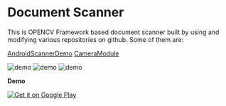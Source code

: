 # Document Scanner
 
 This is OPENCV Framework based document scanner built by using and modifying various repositories on github. Some of them are:
  
  [AndroidScannerDemo](https://github.com/jhansireddy/AndroidScannerDemo)
  [CameraModule](https://github.com/Yalantis/CameraModule)
  
  ![demo](https://lh3.googleusercontent.com/YstDXw6sQXv6tWPn1_byUIIiYmg1Qrd-aEx6NJ23iawOhuN_nPkRvc-Z6rwhh4ah=h900-rw)
  ![demo](https://lh3.googleusercontent.com/IXATitwfrOWjnct9Q_ms1GEDC26WkrRl11CJ-LsDOJYyI86scs5WHkeej3D9Y8xjSHUF=h900-rw)
  ![demo](https://lh3.googleusercontent.com/2H5kaed8CIEWq5F8eu4h-czkxkGjBxdYYvyqmFUwFuW83PfSlpFHooAMXYwFceLuSg=h900-rw)
  
  **Demo**
  
  <a href='https://play.google.com/store/apps/details?id=vi.pdfscanner&hl=en&utm_source=global_co&utm_medium=prtnr&utm_content=Mar2515&utm_campaign=PartBadge&pcampaignid=MKT-Other-global-all-co-prtnr-py-PartBadge-Mar2515-1'><img alt='Get it on Google Play' src='https://play.google.com/intl/en_us/badges/images/badge_new.png'/></a>
